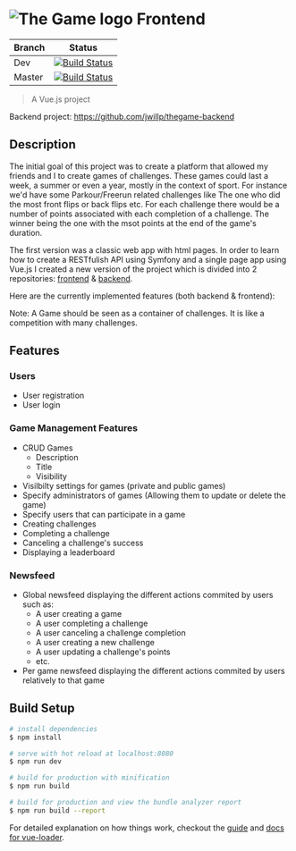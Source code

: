 # ![The Game logo](https://github.com/jwillp/thegame-frontend/blob/dev/src/assets/images/logo.png?raw=true) Frontend

|Branch | Status |
|-------|--------|
|Dev   | [![Build Status](https://travis-ci.org/jwillp/thegame-frontend.svg?branch=dev)](https://travis-ci.org/jwillp/thegame-frontend)   |
|Master | [![Build Status](https://travis-ci.org/jwillp/thegame-frontend.svg?branch=master)](https://travis-ci.org/jwillp/thegame-frontend) |    


> A Vue.js project


Backend project: https://github.com/jwillp/thegame-backend

## Description
The initial goal of this project was to create a platform that allowed my friends and I to create games of challenges. These games could last a week, a summer or even a year, mostly in the context of sport. For instance we'd have some Parkour/Freerun related challenges like The one who did the most front flips or back flips etc. For each challenge there would be a number of points associated with each completion of a challenge. The winner being the one with the msot points at the end of the game's duration. 

The first version was a classic web app with html pages. In order to learn how to create a RESTfulish API using Symfony and a single page app using Vue.js I created a new version of the project which is divided into 2 repositories: [frontend](https://github.com/jwillp/thegame-frontend) & [backend](https://github.com/jwillp/thegame-backend).

Here are the currently implemented features (both backend & frontend):

Note: A Game should be seen as a container of challenges. It is like a competition with many challenges.



## Features
### Users
- User registration
- User login

### Game Management Features
- CRUD Games
    - Description
    - Title
    - Visibility
- Visilbilty settings for games (private and public games)
- Specify administrators of games (Allowing them to update or delete the game)
- Specify users that can participate in a game
- Creating challenges
- Completing a challenge
- Canceling a challenge's success
- Displaying a leaderboard

### Newsfeed
- Global newsfeed displaying the different actions commited by users such as:
  - A user creating a game
  - A user completing a challenge
  - A user canceling a challenge completion
  - A user creating a new challenge
  - A user updating a challenge's points
  - etc.
- Per game newsfeed displaying the different actions commited by users relatively to that game


## Build Setup

``` bash
# install dependencies
$ npm install

# serve with hot reload at localhost:8080
$ npm run dev

# build for production with minification
$ npm run build

# build for production and view the bundle analyzer report
$ npm run build --report
```

For detailed explanation on how things work, checkout the [guide](http://vuejs-templates.github.io/webpack/) and [docs for vue-loader](http://vuejs.github.io/vue-loader).
